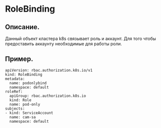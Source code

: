 # RoleBinding

## Описание.
Данный объект кластера k8s связывает роль и аккаунт. Для того чтобы предоставить аккаунту необходимые для работы роли.

## Пример.
```
apiVersion: rbac.authorization.k8s.io/v1
kind: RoleBinding
metadata:
  name: podonlybind
  namespace: default
roleRef:
  apiGroup: rbac.authorization.k8s.io
  kind: Role
  name: pod-only
subjects:
- kind: ServiceAccount
  name: cam-sa
  namespace: default
```
